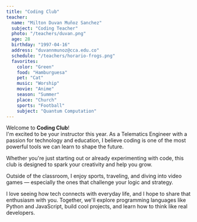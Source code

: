 ```yaml
---
title: "Coding Club"
teacher:
  name: "Milton Duvan Muñoz Sanchez"
  subject: "Coding Teacher"
  photo: "/teachers/duvan.png"
  age: 28
  birthday: "1997-04-16"
  address: "duvannmunoz@cca.edu.co"
  schedule: "/teachers/horario-frogs.png"
  favorites:
    color: "Green"
    food: "Hamburguesa"
    pet: "Cat"
    music: "Worship"
    movie: "Anime"
    season: "Summer"
    place: "Church"
    sports: "Football"
    subject: "Quantum Computation"
---
```


Welcome to **Coding Club**!  
I'm excited to be your instructor this year. As a Telematics Engineer with a passion for technology and education, I believe coding is one of the most powerful tools we can learn to shape the future.

Whether you're just starting out or already experimenting with code, this club is designed to spark your creativity and help you grow.

Outside of the classroom, I enjoy sports, traveling, and diving into video games — especially the ones that challenge your logic and strategy.

I love seeing how tech connects with everyday life, and I hope to share that enthusiasm with you. Together, we'll explore programming languages like Python and JavaScript, build cool projects, and learn how to think like real developers.
